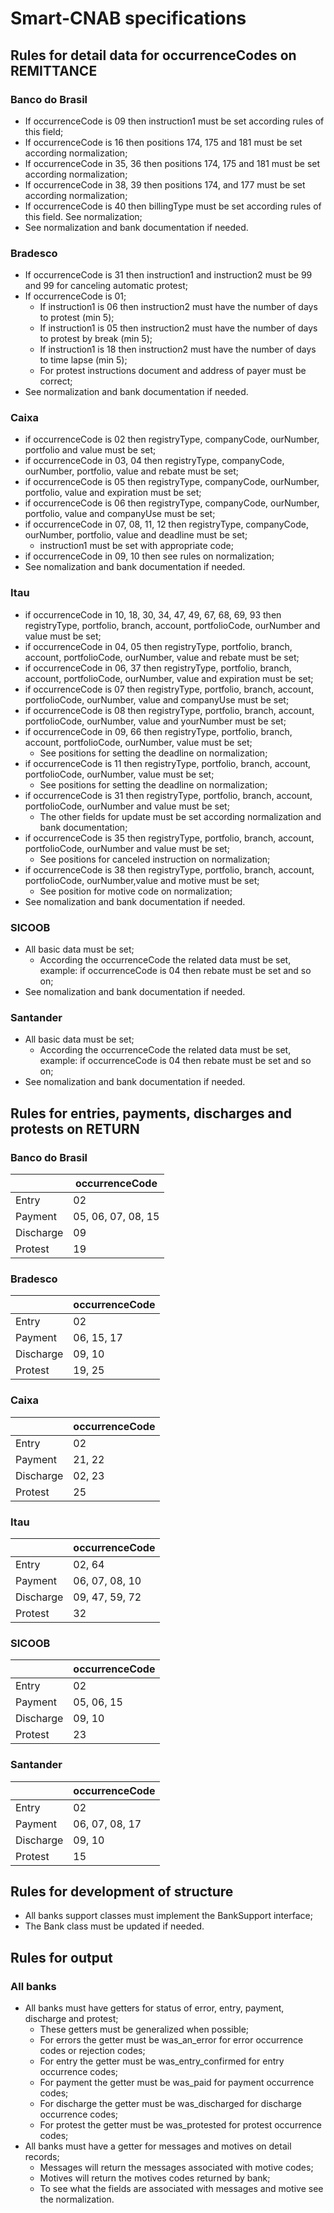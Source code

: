 # Smart-CNAB specifications


## Rules for detail data for occurrenceCodes on REMITTANCE

### Banco do Brasil

- If occurrenceCode is 09 then instruction1 must be set according rules of this
    field;
- If occurrenceCode is 16 then positions 174, 175 and 181 must be set according
    normalization;
- If occurrenceCode in 35, 36 then positions 174, 175 and 181 must be set
    according normalization;
- If occurrenceCode in 38, 39 then positions 174, and 177 must be set according
    normalization;
- If occurrenceCode is 40 then billingType must be set according rules of this
    field. See normalization;
- See normalization and bank documentation if needed.

### Bradesco

- If occurrenceCode is 31 then instruction1 and instruction2 must be 99 and 99
    for canceling automatic protest;
- If occurrenceCode is 01;
    - If instruction1 is 06 then instruction2 must have the number of days to
        protest (min 5);
    - If instruction1 is 05 then instruction2 must have the number of days to
        protest by break (min 5);
    - If instruction1 is 18 then instruction2 must have the number of days to
        time lapse (min 5);
    - For protest instructions document and address of payer must be correct;
- See normalization and bank documentation if needed.

### Caixa

- if occurrenceCode is 02 then registryType, companyCode, ourNumber, portfolio
    and value must be set;
- if occurrenceCode in 03, 04 then registryType, companyCode, ourNumber,
    portfolio, value and rebate must be set;
- if occurrenceCode is 05 then registryType, companyCode, ourNumber, portfolio,
    value and expiration must be set;
- if occurrenceCode is 06 then registryType, companyCode, ourNumber, portfolio,
    value and companyUse must be set;
- if occurrenceCode in 07, 08, 11, 12 then registryType, companyCode, ourNumber,
    portfolio, value and deadline must be set;
    - instruction1 must be set with appropriate code;
- if occurrenceCode in 09, 10 then see rules on normalization;
- See nomalization and bank documentation if needed.

### Itau

- if occurrenceCode in 10, 18, 30, 34, 47, 49, 67, 68, 69, 93 then registryType,
    portfolio, branch, account, portfolioCode, ourNumber and value must be set;
- if occurrenceCode in 04, 05 then registryType, portfolio, branch, account,
    portfolioCode, ourNumber, value and rebate must be set;
- if occurrenceCode in 06, 37 then registryType, portfolio, branch, account,
    portfolioCode, ourNumber, value and expiration must be set;
- if occurrenceCode is 07 then registryType, portfolio, branch, account,
    portfolioCode, ourNumber, value and companyUse must be set;
- if occurrenceCode is 08 then registryType, portfolio, branch, account,
    portfolioCode, ourNumber, value and yourNumber must be set;
- if occurrenceCode in 09, 66 then registryType, portfolio, branch, account,
    portfolioCode, ourNumber, value must be set;
    - See positions for setting the deadline on normalization;
- if occurrenceCode is 11 then registryType, portfolio, branch, account,
    portfolioCode, ourNumber, value must be set;
    - See positions for setting the deadline on normalization;
- if occurrenceCode is 31 then registryType, portfolio, branch, account,
    portfolioCode, ourNumber and value must be set;
    - The other fields for update must be set according normalization and bank
        documentation;
- if occurrenceCode is 35 then registryType, portfolio, branch, account,
    portfolioCode, ourNumber and value must be set;
    - See positions for canceled instruction on normalization;
- if occurrenceCode is 38 then registryType, portfolio, branch, account,
    portfolioCode, ourNumber,value and motive must be set;
    - See position for motive code on normalization;
- See nomalization and bank documentation if needed.

### SICOOB

- All basic data must be set;
    - According the occurrenceCode the related data must be set, example: if
        occurrenceCode is 04 then rebate must be set and so on;
- See nomalization and bank documentation if needed.

### Santander

- All basic data must be set;
    - According the occurrenceCode the related data must be set, example: if
        occurrenceCode is 04 then rebate must be set and so on;
- See nomalization and bank documentation if needed.


## Rules for entries, payments, discharges and protests on RETURN

### Banco do Brasil

|            | occurrenceCode          |
|------------|-------------------------|
| Entry      | 02                      |
| Payment    | 05, 06, 07, 08, 15      |
| Discharge  | 09                      |
| Protest    | 19                      |

### Bradesco

|            | occurrenceCode          |
|------------|-------------------------|
| Entry      | 02                      |
| Payment    | 06, 15, 17              |
| Discharge  | 09, 10                  |
| Protest    | 19, 25                  |

### Caixa

|            | occurrenceCode          |
|------------|-------------------------|
| Entry      | 02                      |
| Payment    | 21, 22                  |
| Discharge  | 02, 23                  |
| Protest    | 25                      |

### Itau

|            | occurrenceCode          |
|------------|-------------------------|
| Entry      | 02, 64                  |
| Payment    | 06, 07, 08, 10          |
| Discharge  | 09, 47, 59, 72          |
| Protest    | 32                      |

### SICOOB

|            | occurrenceCode          |
|------------|-------------------------|
| Entry      | 02                      |
| Payment    | 05, 06, 15              |
| Discharge  | 09, 10                  |
| Protest    | 23                      |

### Santander

|            | occurrenceCode          |
|------------|-------------------------|
| Entry      | 02                      |
| Payment    | 06, 07, 08, 17          |
| Discharge  | 09, 10                  |
| Protest    | 15                      |


## Rules for development of structure

- All banks support classes must implement the BankSupport interface;
- The Bank class must be updated if needed.


## Rules for output

### All banks

- All banks must have getters for status of error, entry, payment, discharge and protest;
    - These getters must be generalized when possible;
    - For errors the getter must be was_an_error for error occurrence codes or
        rejection codes;
    - For entry the getter must be was_entry_confirmed for entry occurrence codes;
    - For payment the getter must be was_paid for payment occurrence codes;
    - For discharge the getter must be was_discharged for discharge occurrence
        codes;
    - For protest the getter must be was_protested for protest occurrence codes;
- All banks must have a getter for messages and motives on detail records;
    - Messages will return the messages associated with motive codes;
    - Motives will return the motives codes returned by bank;
    - To see what the fields are associated with messages and motive see the
        normalization.
